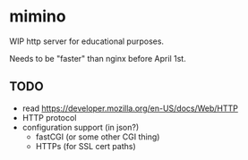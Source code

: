 # mimino

WIP http server for educational purposes.

Needs to be "faster" than nginx before April 1st.

## TODO
- read https://developer.mozilla.org/en-US/docs/Web/HTTP
- HTTP protocol
- configuration support (in json?)
  - fastCGI (or some other CGI thing)
  - HTTPs (for SSL cert paths)
  
